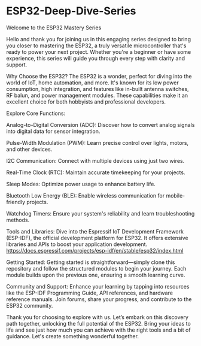 # ESP32-Deep-Dive-Series
Welcome to the ESP32 Mastery Series

Hello and thank you for joining us in this engaging series designed to bring you closer to mastering the ESP32, a truly versatile microcontroller that's ready to power your next project. Whether you're a beginner or have some experience, this series will guide you through every step with clarity and support.

Why Choose the ESP32?
The ESP32 is a wonder, perfect for diving into the world of IoT, home automation, and more. It's known for its low power consumption, high integration, and features like in-built antenna switches, RF balun, and power management modules. These capabilities make it an excellent choice for both hobbyists and professional developers.

Explore Core Functions:

Analog-to-Digital Conversion (ADC): Discover how to convert analog signals into digital data for sensor integration.

Pulse-Width Modulation (PWM): Learn precise control over lights, motors, and other devices.

I2C Communication: Connect with multiple devices using just two wires.

Real-Time Clock (RTC): Maintain accurate timekeeping for your projects.

Sleep Modes: Optimize power usage to enhance battery life.

Bluetooth Low Energy (BLE): Enable wireless communication for mobile-friendly projects.

Watchdog Timers: Ensure your system's reliability and learn troubleshooting methods.

Tools and Libraries:
Dive into the Espressif IoT Development Framework (ESP-IDF), the official development platform for ESP32. It offers extensive libraries and APIs to boost your application development. https://docs.espressif.com/projects/esp-idf/en/stable/esp32/index.html

Getting Started:
Getting started is straightforward—simply clone this repository and follow the structured modules to begin your journey. Each module builds upon the previous one, ensuring a smooth learning curve.

Community and Support:
Enhance your learning by tapping into resources like the ESP-IDF Programming Guide, API references, and hardware reference manuals. Join forums, share your progress, and contribute to the ESP32 community.

Thank you for choosing to explore with us. Let’s embark on this discovery path together, unlocking the full potential of the ESP32. Bring your ideas to life and see just how much you can achieve with the right tools and a bit of guidance. Let's create something wonderful together.
